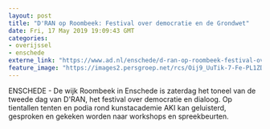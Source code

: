 ```yaml
---
layout: post
title: "D'RAN op Roombeek: Festival over democratie en de Grondwet"
date: Fri, 17 May 2019 19:09:43 GMT
categories: 
- overijssel 
- enschede 
externe_link: "https://www.ad.nl/enschede/d-ran-op-roombeek-festival-over-democratie-en-de-grondwet~a31e91f4/"
feature_image: "https://images2.persgroep.net/rcs/Oij9_UuTik-7-Fe-PL1ZDscbRiw/diocontent/145774963/_fitwidth/400/?appId=21791a8992982cd8da851550a453bd7f&quality=0.7"
---
```


ENSCHEDE - De wijk Roombeek in Enschede is zaterdag het toneel van de tweede dag van D'RAN, het festival over democratie en dialoog. Op tientallen tenten en podia rond kunstacademie AKI kan geluisterd, gesproken en gekeken worden naar workshops en spreekbeurten.
